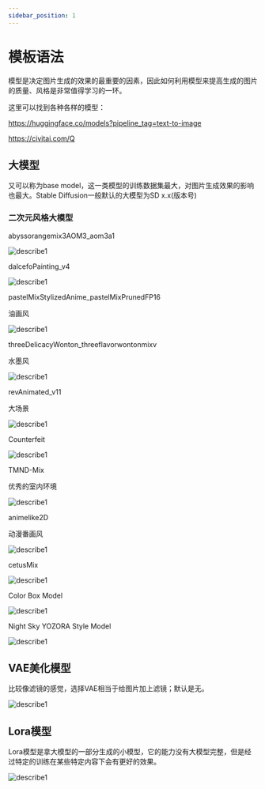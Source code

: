 ```yaml
---
sidebar_position: 1
---
```


# 模板语法

模型是决定图片生成的效果的最重要的因素，因此如何利用模型来提高生成的图片的质量、风格是非常值得学习的一环。


这里可以找到各种各样的模型：

https://huggingface.co/models?pipeline_tag=text-to-image


https://civitai.com/Q

## 大模型
又可以称为base model，这一类模型的训练数据集最大，对图片生成效果的影响也最大。Stable Diffusion一般默认的大模型为SD x.x(版本号)

### 二次元风格大模型
abyssorangemix3AOM3_aom3a1

![describe1](./img/img27.png)

dalcefoPainting_v4

![describe1](./img/img28.png)

pastelMixStylizedAnime_pastelMixPrunedFP16

油画风

![describe1](./img/img29.png)

threeDelicacyWonton_threeflavorwontonmixv

水墨风

![describe1](./img/img30.png)

revAnimated_v11

大场景

![describe1](./img/img31.png)

Counterfeit


![describe1](./img/img32.png)

TMND-Mix

优秀的室内环境


![describe1](./img/img33.png)

animelike2D

动漫番画风

![describe1](./img/img34.png)

cetusMix

![describe1](./img/img35.png)

Color Box Model

![describe1](./img/img36.png)

Night Sky YOZORA Style Model

![describe1](./img/img37.png)

## VAE美化模型
比较像滤镜的感觉，选择VAE相当于给图片加上滤镜；默认是无。

![describe1](./img/img38.png)
## Lora模型
Lora模型是拿大模型的一部分生成的小模型，它的能力没有大模型完整，但是经过特定的训练在某些特定内容下会有更好的效果。

![describe1](./img/img39.png)


